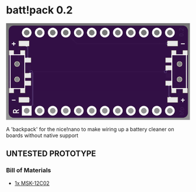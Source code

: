 # batt!pack 0.2

![render](images/re-render.png) 

A 'backpack' for the nice!nano to make wiring up a battery cleaner on boards without native support

## UNTESTED PROTOTYPE

### Bill of Materials
- [1x MSK-12C02](https://www.aliexpress.us/item/2251832670227688.html)


